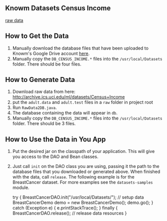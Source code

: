 ## Knowm Datasets Census Income

[raw data](http://archive.ics.uci.edu/ml/datasets/Census+Income) 

## How to Get the Data

1. Manually download the database files that have been uploaded to Knowm's Google Drive account [here](https://drive.google.com/folderview?id=0ByP7_A9vXm17VXhuZzBrcnNubEE&usp=sharing#list).
1. Manually copy the `DB_CENSUS_INCOME.*` files into the `/usr/local/Datasets` folder. There should be four files. 

## How to Generate Data

1. Download raw data from here: <http://archive.ics.uci.edu/ml/datasets/Census+Income>
1. put the `adult.data` and `adult.test` files in a `raw` folder in project root
1. Run `RawData2DB.java`. 
1. The database containing the data will appear in `db`.
1. Manually copy the `DB_CENSUS_INCOME.*` files into the `/usr/local/Datasets` folder. There should be 3 files. 

## How to Use the Data in You App

1. Put the desired jar on the classpath of your application. This will give you access to the DAO and Bean classes.
1. Just call `init` on the DAO class you are using, passing it the path to the database files that you downloaded or generated above. When finished with the data, call `release`. The following example is for the BreastCancer dataset. For more examples see the `datasets-samples` module. 


    try {
      BreastCancerDAO.init("/usr/local/Datasets/"); // setup data
      BreastCancerDemo demo = new BreastCancerDemo();
      demo.go();
    } catch (Exception e) {
      e.printStackTrace();
    } finally {
      BreastCancerDAO.release(); // release data resources
    }
